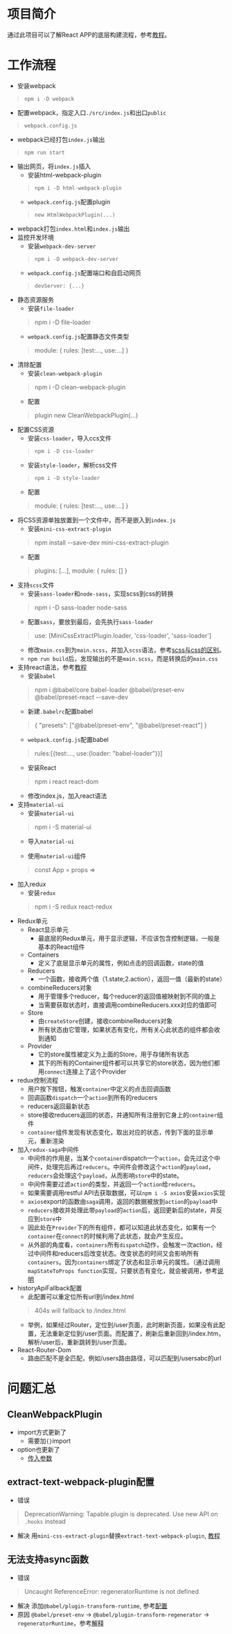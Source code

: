 # 项目简介
通过此项目可以了解React APP的底层构建流程，参考[教程](https://itnext.io/fast-and-modern-front-end-setup-with-webpack-react-redux-router-saga-and-postcss-1360e9715d17)。

# 工作流程
* 安装webpack
> `npm i -D webpack`
* 配置webpack，指定入口`./src/index.js`和出口`public`
> `webpack.config.js`
* webpack已经打包`index.js`输出
> `npm run start`
* 输出网页，将`index.js`插入
    - 安装html-webpack-plugin
    > `npm i -D html-webpack-plugin`
    - `webpack.config.js`配置plugin
    > `new HtmlWebpackPlugin(...)`
* webpack打包`index.html`和`index.js`输出
* 监控开发环境
    - 安装`webpack-dev-server`
    > `npm i -D webpack-dev-server`
    - `webpack.config.js`配置端口和自启动网页
    > `devServer: {...}`
* 静态资源服务
    - 安装`file-loader`
    > npm i -D file-loader
    - `webpack.config.js`配置静态文件类型
    > module: { rules: [test:..., use:...] }
* 清除配置
    - 安装`clean-webpack-plugin`
    > npm i -D clean-webpack-plugin
    - 配置
    > plugin new CleanWebpackPlugin(...)
* 配置CSS资源
    - 安装`css-loader`，导入ccs文件
    > `npm i -D css-loader`
    - 安装`style-loader`，解析css文件
    > `npm i -D style-loader`
    - 配置
    > module: { rules: [test:..., use:...] }
* 将CSS资源单独放置到一个文件中，而不是嵌入到`index.js`
    - 安装`mini-css-extract-plugin`
    > npm install --save-dev mini-css-extract-plugin
    - 配置
    >  plugins: [...], module: { rules: [] }
* 支持`scss`文件
    - 安装`sass-loader`和`node-sass`，实现scss到css的转换
    > npm i -D sass-loader node-sass
    - 配置`sass`，要放到最后，会先执行`sass-loader`
    > use: [MiniCssExtractPlugin.loader, 'css-loader', 'sass-loader']
    - 修改`main.css`到为`main.scss`，并加入`scss`语法，参考[scss与css的区别](https://sass-lang.com/guide)。
    - `npm run build`后，发现输出的不是`main.scss`，而是转换后的`main.css`
* 支持react语法，参考[教程](https://www.valentinog.com/blog/babel/)
    - 安装`babel`
    > npm i @babel/core babel-loader @babel/preset-env @babel/preset-react --save-dev
    - 新建`.babelrc`配置babel
    > { "presets": ["@babel/preset-env", "@babel/preset-react"] }
    - `webpack.config.js`配置babel
    > rules:[{test:..., use:{loader: "babel-loader"}}]
    - 安装React
    > npm i react react-dom
    - 修改index.js，加入react语法
* 支持`material-ui`
    - 安装`material-ui`
    > npm i -S material-ui
    - 导入`material-ui`
    > <MuiThemeProvider> <App /> </MuiThemeProvider>
    - 使用`material-ui`组件
    > const App = props => <div> <RaisedButton label="CLICK ME" /> </div>
* 加入redux
    - 安装`redux`
    > npm i -S redux react-redux
* Redux单元
    - React显示单元
        - 最底层的Redux单元，用于显示逻辑，不应该包含控制逻辑，一般是基本的React组件
    - Containers
        - 定义了底层显示单元的属性，例如点击的回调函数，state的值
    - Reducers
        - 一个函数，接收两个值（1.state;2.action），返回一值（最新的state）
    - combineReducers对象
        - 用于管理多个reducer，每个reducer的返回值被映射到不同的值上
        - 当需要获取状态时，直接调用combineReducers.xxx对应的值即可
    - Store
        - 由`createStore`创建，接收combineReducers对象
        - 所有状态由它管理，如果状态有变化，所有关心此状态的组件都会收到通知
    - Provider
        - 它的store属性被定义为上面的Store，用于存储所有状态
        - 其下的所有的Container组件都可以共享它的store状态，因为他们都用`connect`连接上了这个Provider
* redux控制流程
    - 用户按下按钮，触发`container`中定义的点击回调函数
    - 回调函数`dispatch`一个`action`到所有的reducers
    - reducers返回最新状态
    - store接收reducers返回的状态，并通知所有注册到它身上的`container`组件
    - `container`组件发现有状态变化，取出对应的状态，传到下面的显示单元，重新渲染
* 加入`redux-saga`中间件
    - 中间件的作用是，当某个`container`dispatch一个`action`，会先过这个中间件，处理完后再过`reducers`。中间件会修改这个`action`的`payload`，`reducers`会处理这个`payload`，从而影响`store`中的state。
    - 中间件需要过滤`action`的类型，并返回一个`action`给`reducers`。
    - 如果需要调用restful API去获取数据，可以`npm i -S axios`安装`axios`实现
    - `axios`export的函数由`saga`调用，返回的数据被放到`action`的`payload`中
    - `reducers`接收并处理此带`payload`的`action`后，返回更新后的state，并反应到`store`中
    - 因此处在`Provider`下的所有组件，都可以知道此状态变化，如果有一个`container`在`connect`的时候利用了此状态，就会产生反应。
    - 从外部的角度看，`containers`所有`dispatch`动作，会触发一次action，经过中间件和reducers后改变状态。改变状态的时间又会影响所有`containers`。因为`containers`绑定了状态和显示单元的属性。（通过调用`mapStateToProps function`实现，只要状态有变化，就会被调用，参考[说明](https://react-redux.js.org/api/connect#state)
* historyApiFallback配置
    - 此配置可以重定位所有url到/index.html
    > 404s will fallback to /index.html
    - 举例，如果经过Router，定位到/user页面，此时刷新页面，如果没有此配置，无法重新定位到/user页面。而配置了，刷新后重新回到/index.htm，解析/user后，重新跳转到/user页面。
* React-Router-Dom
    - 路由匹配不是全匹配，例如/users路由路径，可以匹配到/usersabc的url

# 问题汇总
## CleanWebpackPlugin
* import方式更新了
    - 需要加`{}`import
* option也更新了
    - [传入参数](https://github.com/johnagan/clean-webpack-plugin#options-and-defaults-optional)
## extract-text-webpack-plugin配置
* 错误
> DeprecationWarning: Tapable.plugin is deprecated. Use new API on `.hooks` instead
* 解决
用`mini-css-extract-plugin`替换`extract-text-webpack-plugin`, [教程](https://github.com/webpack-contrib/mini-css-extract-plugin)
## 无法支持async函数
* 错误
> Uncaught ReferenceError: regeneratorRuntime is not defined
* 解决
添加`@babel/plugin-transform-runtime`, 参考[配置](https://babeljs.io/docs/en/babel-plugin-transform-runtime)
* 原因
`@babel/preset-env` -> `@babel/plugin-transform-regenerator` -> `regeneratorRuntime`，参考[解释](https://github.com/babel/babel/issues/9849)
